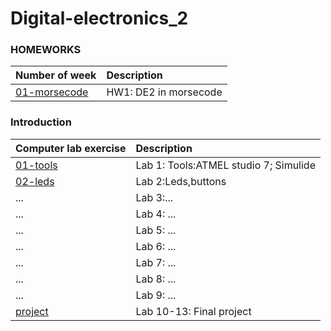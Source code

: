 # Digital-electronics_2

### HOMEWORKS
| **Number of week** | **Description** |
| :-- | :-- |
| [01-morsecode](Homeworks/morsecode)| HW1: DE2 in morsecode |
### Introduction
| **Computer lab exercise** | **Description** |
| :-- | :-- |
| [01-tools](Labs/Tools) | Lab 1: Tools:ATMEL studio 7; Simulide|
| [02-leds](Labs/Leds)| Lab 2:Leds,buttons |
| ... | Lab 3:... |
| ... | Lab 4: ... |
| ... | Lab 5: ... |
| ... | Lab 6: ... |
| ... | Lab 7: ... |
| ... | Lab 8: ... |
| ... | Lab 9: ... |
| [project](Labs/project) | Lab 10-13: Final project |


